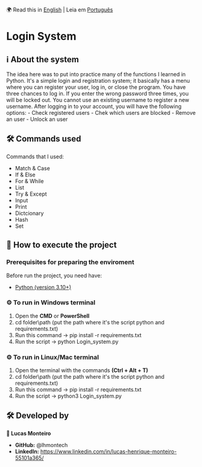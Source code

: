 🌍 Read this in [English](README.md) | Leia em [Português](README.pt.md)

# Login System

## ℹ️ About the system
The idea here was to put into practice many of the functions I learned in Python. It's a simple login and registration system; it basically has a menu where you can register your user, log in, or close the program. You have three chances to log in. If you enter the wrong password three times, you will be locked out. You cannot use an existing username to register a new username. After logging in to your account, you will have the following options:
    - Check registered users
    - Chek which users are blocked
    - Remove an user
    - Unlock an user

## 🛠️ Commands used

Commands that I used:    
- Match & Case
- If & Else
- For & While
- List
- Try & Except
- Input
- Print
- Dictcionary
- Hash
- Set

## 🚀 How to execute the project

### Prerequisites for preparing the enviroment
Before run the project, you need have:
- [Python (version 3.10+)](https://www.python.org/downloads/)

### ⚙️ To run in Windows terminal
1. Open the **CMD** or **PowerShell**
2. cd folder\path (put the path where it's the script python and requirements.txt)
3. Run this command -> pip install -r requirements.txt
4. Run the script -> python Login_system.py

### ⚙️ To run in Linux/Mac terminal
1. Open the terminal with the commands **(Ctrl + Alt + T)**
2. cd folder\path (put the path where it's the script python and requirements.txt)
3. Run this command -> pip install -r requirements.txt
4. Run the script -> python3 Login_system.py

## 🛠️ Developed by

**👤 Lucas Monteiro**

- **GitHub:** @lhmontech
- **LinkedIn:** https://www.linkedin.com/in/lucas-henrique-monteiro-55101a365/
